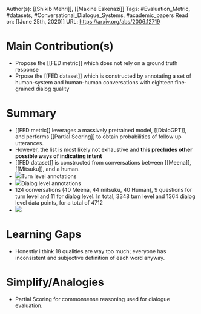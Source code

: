 Author(s): [[Shikib Mehri]], [[Maxine Eskenazi]]
Tags: #Evaluation_Metric, #datasets, #Conversational_Dialogue_Systems, #academic_papers
Read on: [[June 25th, 2020]]
URL: https://arxiv.org/abs/2006.12719
# Main Contribution(s)
- Propose the [[FED metric]] which does not rely on a ground truth response
- Prpose the [[FED dataset]] which is constructed by annotating a set of human-system and human-human conversations with eighteen fine-grained dialog quality
# Summary
- [[FED metric]] leverages a massively pretrained model, [[DialoGPT]], and performs [[Partial Scoring]] to obtain probabilities of follow up utterances.
- However, the list is most likely not exhaustive and **this precludes other possible ways of indicating intent**
- [[FED dataset]] is constructed from conversations between [[Meena]], [[Mitsuku]], and a human.
-  ![](https://firebasestorage.googleapis.com/v0/b/firescript-577a2.appspot.com/o/imgs%2Fapp%2FPaperReadings%2F81BIbOuwkQ.png?alt=media&token=27052c98-4dac-42e2-9fa0-b2c67915c999)Turn level annotations
- ![](https://firebasestorage.googleapis.com/v0/b/firescript-577a2.appspot.com/o/imgs%2Fapp%2FPaperReadings%2FjA3wU3O517.png?alt=media&token=c1fb8810-f678-4b5b-9daf-58005a21df4c)Dialog level annotations
- 124 conversations (40 Meena, 44 mitsuku, 40 Human), 9 questions for turn level and 11 for dialog level. In total, 3348 turn level and 1364 dialog level data points, for a total of 4712
- ![](https://firebasestorage.googleapis.com/v0/b/firescript-577a2.appspot.com/o/imgs%2Fapp%2FPaperReadings%2FdEBimsjk6R.png?alt=media&token=421ea007-d34d-4bcd-8bed-f712fd44dd74)
# Learning Gaps
- Honestly i think 18 qualities are way too much; everyone has inconsistent and subjective definition of each word anyway. 
# Simplify/Analogies
- Partial Scoring for commonsense reasoning used for dialogue evaluation.
